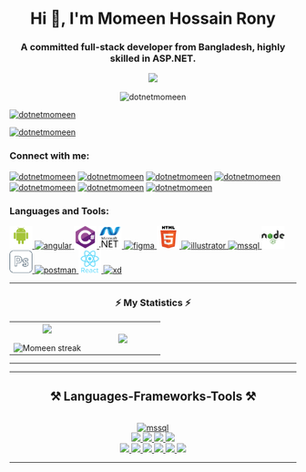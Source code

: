 <h1 align="center">Hi 👋, I'm Momeen Hossain Rony</h1>
<h3 align="center">A committed full-stack developer from Bangladesh, highly skilled in ASP.NET.</h3>
 <p align='center'>
    <img src= 'https://capsule-render.vercel.app/api?type=rect&color=gradient&height=2.5'/>
  </p>
  
<p align="center"> <img src="https://komarev.com/ghpvc/?username=dotnetmomeen&label=Profile%20views&color=0e75b6&style=flat" alt="dotnetmomeen" /> </p>

<p align="left"> <a href="https://github.com/ryo-ma/github-profile-trophy"><img src="https://github-profile-trophy.vercel.app/?username=dotnetmomeen" alt="dotnetmomeen" /></a> </p>

<p align="left"> <a href="https://twitter.com/dotnetmomeen" target="blank"><img src="https://img.shields.io/twitter/follow/dotnetmomeen?logo=twitter&style=for-the-badge" alt="dotnetmomeen" /></a> </p>

<h3 align="left">Connect with me:</h3>
<p align="left">
<a href="https://twitter.com/dotnetmomeen" target="blank"><img align="center" src="https://raw.githubusercontent.com/rahuldkjain/github-profile-readme-generator/master/src/images/icons/Social/twitter.svg" alt="dotnetmomeen" height="30" width="40" /></a>
<a href="https://linkedin.com/in/dotnetmomeen" target="blank"><img align="center" src="https://raw.githubusercontent.com/rahuldkjain/github-profile-readme-generator/master/src/images/icons/Social/linked-in-alt.svg" alt="dotnetmomeen" height="30" width="40" /></a>
<a href="https://stackoverflow.com/users/dotnetmomeen" target="blank"><img align="center" src="https://raw.githubusercontent.com/rahuldkjain/github-profile-readme-generator/master/src/images/icons/Social/stack-overflow.svg" alt="dotnetmomeen" height="30" width="40" /></a>
<a href="https://fb.com/dotnetmomeen" target="blank"><img align="center" src="https://raw.githubusercontent.com/rahuldkjain/github-profile-readme-generator/master/src/images/icons/Social/facebook.svg" alt="dotnetmomeen" height="30" width="40" /></a>
<a href="https://instagram.com/dotnetmomeen" target="blank"><img align="center" src="https://raw.githubusercontent.com/rahuldkjain/github-profile-readme-generator/master/src/images/icons/Social/instagram.svg" alt="dotnetmomeen" height="30" width="40" /></a>
<a href="https://dribbble.com/dotnetmomeen" target="blank"><img align="center" src="https://raw.githubusercontent.com/rahuldkjain/github-profile-readme-generator/master/src/images/icons/Social/dribbble.svg" alt="dotnetmomeen" height="30" width="40" /></a>
<a href="https://www.behance.net/dotnetmomeen" target="blank"><img align="center" src="https://raw.githubusercontent.com/rahuldkjain/github-profile-readme-generator/master/src/images/icons/Social/behance.svg" alt="dotnetmomeen" height="30" width="40" /></a>
</p>

<h3 align="left">Languages and Tools:</h3>
<p align="left"> <a href="https://developer.android.com" target="_blank" rel="noreferrer"> <img src="https://raw.githubusercontent.com/devicons/devicon/master/icons/android/android-original-wordmark.svg" alt="android" width="40" height="40"/> </a> <a href="https://angular.io" target="_blank" rel="noreferrer"> <img src="https://angular.io/assets/images/logos/angular/angular.svg" alt="angular" width="40" height="40"/> </a> <a href="https://www.w3schools.com/cs/" target="_blank" rel="noreferrer"> <img src="https://raw.githubusercontent.com/devicons/devicon/master/icons/csharp/csharp-original.svg" alt="csharp" width="40" height="40"/> </a> <a href="https://dotnet.microsoft.com/" target="_blank" rel="noreferrer"> <img src="https://raw.githubusercontent.com/devicons/devicon/master/icons/dot-net/dot-net-original-wordmark.svg" alt="dotnet" width="40" height="40"/> </a> <a href="https://www.figma.com/" target="_blank" rel="noreferrer"> <img src="https://www.vectorlogo.zone/logos/figma/figma-icon.svg" alt="figma" width="40" height="40"/> </a> <a href="https://www.w3.org/html/" target="_blank" rel="noreferrer"> <img src="https://raw.githubusercontent.com/devicons/devicon/master/icons/html5/html5-original-wordmark.svg" alt="html5" width="40" height="40"/> </a> <a href="https://www.adobe.com/in/products/illustrator.html" target="_blank" rel="noreferrer"> <img src="https://www.vectorlogo.zone/logos/adobe_illustrator/adobe_illustrator-icon.svg" alt="illustrator" width="40" height="40"/> </a> <a href="https://www.microsoft.com/en-us/sql-server" target="_blank" rel="noreferrer"> <img src="https://www.svgrepo.com/show/303229/microsoft-sql-server-logo.svg" alt="mssql" width="40" height="40"/> </a> <a href="https://nodejs.org" target="_blank" rel="noreferrer"> <img src="https://raw.githubusercontent.com/devicons/devicon/master/icons/nodejs/nodejs-original-wordmark.svg" alt="nodejs" width="40" height="40"/> </a> <a href="https://www.photoshop.com/en" target="_blank" rel="noreferrer"> <img src="https://raw.githubusercontent.com/devicons/devicon/master/icons/photoshop/photoshop-line.svg" alt="photoshop" width="40" height="40"/> </a> <a href="https://postman.com" target="_blank" rel="noreferrer"> <img src="https://www.vectorlogo.zone/logos/getpostman/getpostman-icon.svg" alt="postman" width="40" height="40"/> </a> <a href="https://reactjs.org/" target="_blank" rel="noreferrer"> <img src="https://raw.githubusercontent.com/devicons/devicon/master/icons/react/react-original-wordmark.svg" alt="react" width="40" height="40"/> </a> <a href="https://www.adobe.com/products/xd.html" target="_blank" rel="noreferrer"> <img src="https://cdn.worldvectorlogo.com/logos/adobe-xd.svg" alt="xd" width="40" height="40"/> </a> </p>




<hr/>

<h3 align="center">⚡ My Statistics ⚡</h3>
<p align="center">
<table align="center">
<tr border="none">
<td width="50%" align="center">
  <!-- Momeen Hossain Rony (DotNetMomeen) -->
  <img  align="center"  src="https://github-readme-stats.vercel.app/api?username=DotNetMomeen&theme=dark&show_icons=true&count_private=true" />
  <br></br>
  <img  title="🔥 Get streak stats for your profile at git.io/streak-stats" alt="Momeen streak" src="https://github-readme-streak-stats.herokuapp.com/?user=DotNetMomeen&theme=dark&hide_border=false" /> 
</td>
<td width="50%" align="center">
<!-- Momeen Hossain Rony (DotNetMomeen) -->
  <img  align="center"  src="https://github-readme-stats.anuraghazra1.vercel.app/api/top-langs/?username=DotNetMomeen&theme=dark&hide_border=false&no-bg=true&no-frame=true&langs_count=10"/>
  <!-- Momeen Hossain Rony (DotNetMomeen) -->
  </td>
</tr>
</table>
<!-- Momeen Hossain Rony (DotNetMomeen) -->

<hr/>



<hr/>
<!-- Momeen Hossain Rony (DotNetMomeen) -->
<h2 align="center">⚒️ Languages-Frameworks-Tools ⚒️</h2>
<br/>
<div align="center">
    <a href="https://www.microsoft.com/en-us/sql-server/" target="_blank" rel="noreferrer"> <img src="https://www.svgrepo.com/show/303229/microsoft-sql-server-logo.svg" alt="mssql" width="40" height="40"/> </a> <br>
    <a href="https://www.cprogramming.com/" target="_blank" rel="noreferrer"> <img src="https://skillicons.dev/icons?i=cs" /> </a>
    <a href="https://dotnet.microsoft.com/en-us/" target="_blank" rel="noreferrer"> <img src="https://skillicons.dev/icons?i=dotnet" /> </a>
    <a href="https://nodejs.org" target="_blank" rel="noreferrer"> <img src="https://skillicons.dev/icons?i=nodejs" /> </a>
    <a href="https://www.typescriptlang.org/" target="_blank" rel="noreferrer"> <img src="https://skillicons.dev/icons?i=typescript" /> </a> <br>
    <a href="https://www.w3.org/html/" target="_blank" rel="noreferrer"> <img src="https://skillicons.dev/icons?i=html" /> </a>
    <a href="https://www.w3schools.com/css/" target="_blank" rel="noreferrer"> <img src="https://skillicons.dev/icons?i=css" /> </a>
    <a href="https://www.javascript.com/" target="_blank" rel="noreferrer"> <img src="https://skillicons.dev/icons?i=javascript" /> </a>
    <a href="https://angular.io/" target="_blank" rel="noreferrer"> <img src="https://skillicons.dev/icons?i=angular" /> </a>
    <a href="https://react.dev/" target="_blank" rel="noreferrer"> <img src="https://skillicons.dev/icons?i=react" /> </a>
    <a href="https://getbootstrap.com/" target="_blank" rel="noreferrer"> <img src="https://skillicons.dev/icons?i=bootstrap" /><br>
</div>
<!-- Momeen Hossain Rony (DotNetMomeen) -->

<hr/>
